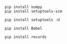



```shell
pip install numpy
pip install setuptools-scm

pip install setuptools -U

pip install Babel

pip install records
```



